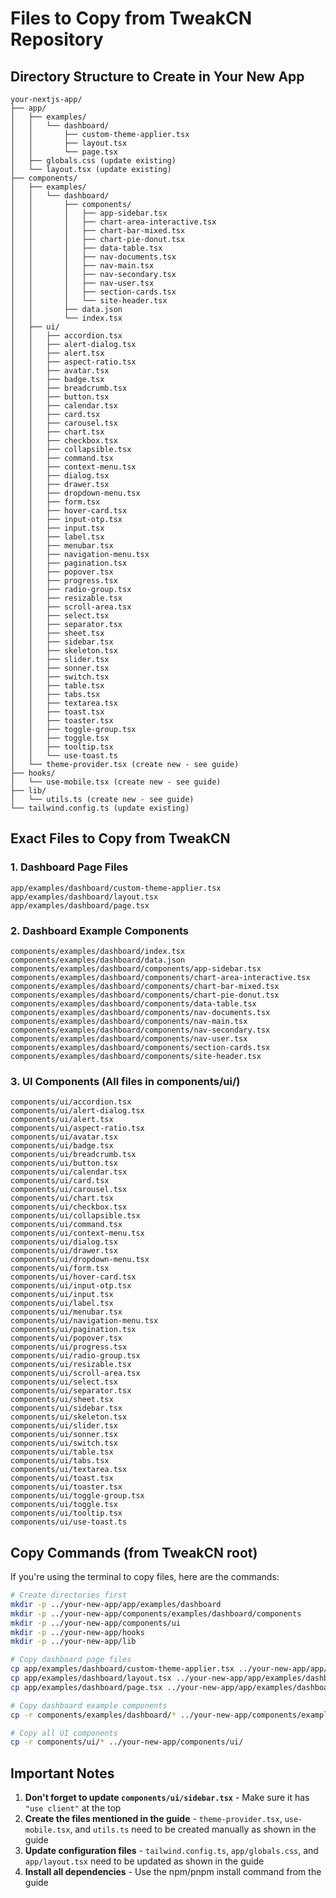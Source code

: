 # Files to Copy from TweakCN Repository

## Directory Structure to Create in Your New App

```
your-nextjs-app/
├── app/
│   ├── examples/
│   │   └── dashboard/
│   │       ├── custom-theme-applier.tsx
│   │       ├── layout.tsx
│   │       └── page.tsx
│   ├── globals.css (update existing)
│   └── layout.tsx (update existing)
├── components/
│   ├── examples/
│   │   └── dashboard/
│   │       ├── components/
│   │       │   ├── app-sidebar.tsx
│   │       │   ├── chart-area-interactive.tsx
│   │       │   ├── chart-bar-mixed.tsx
│   │       │   ├── chart-pie-donut.tsx
│   │       │   ├── data-table.tsx
│   │       │   ├── nav-documents.tsx
│   │       │   ├── nav-main.tsx
│   │       │   ├── nav-secondary.tsx
│   │       │   ├── nav-user.tsx
│   │       │   ├── section-cards.tsx
│   │       │   └── site-header.tsx
│   │       ├── data.json
│   │       └── index.tsx
│   ├── ui/
│   │   ├── accordion.tsx
│   │   ├── alert-dialog.tsx
│   │   ├── alert.tsx
│   │   ├── aspect-ratio.tsx
│   │   ├── avatar.tsx
│   │   ├── badge.tsx
│   │   ├── breadcrumb.tsx
│   │   ├── button.tsx
│   │   ├── calendar.tsx
│   │   ├── card.tsx
│   │   ├── carousel.tsx
│   │   ├── chart.tsx
│   │   ├── checkbox.tsx
│   │   ├── collapsible.tsx
│   │   ├── command.tsx
│   │   ├── context-menu.tsx
│   │   ├── dialog.tsx
│   │   ├── drawer.tsx
│   │   ├── dropdown-menu.tsx
│   │   ├── form.tsx
│   │   ├── hover-card.tsx
│   │   ├── input-otp.tsx
│   │   ├── input.tsx
│   │   ├── label.tsx
│   │   ├── menubar.tsx
│   │   ├── navigation-menu.tsx
│   │   ├── pagination.tsx
│   │   ├── popover.tsx
│   │   ├── progress.tsx
│   │   ├── radio-group.tsx
│   │   ├── resizable.tsx
│   │   ├── scroll-area.tsx
│   │   ├── select.tsx
│   │   ├── separator.tsx
│   │   ├── sheet.tsx
│   │   ├── sidebar.tsx
│   │   ├── skeleton.tsx
│   │   ├── slider.tsx
│   │   ├── sonner.tsx
│   │   ├── switch.tsx
│   │   ├── table.tsx
│   │   ├── tabs.tsx
│   │   ├── textarea.tsx
│   │   ├── toast.tsx
│   │   ├── toaster.tsx
│   │   ├── toggle-group.tsx
│   │   ├── toggle.tsx
│   │   ├── tooltip.tsx
│   │   └── use-toast.ts
│   └── theme-provider.tsx (create new - see guide)
├── hooks/
│   └── use-mobile.tsx (create new - see guide)
├── lib/
│   └── utils.ts (create new - see guide)
└── tailwind.config.ts (update existing)
```

## Exact Files to Copy from TweakCN

### 1. Dashboard Page Files
```
app/examples/dashboard/custom-theme-applier.tsx
app/examples/dashboard/layout.tsx
app/examples/dashboard/page.tsx
```

### 2. Dashboard Example Components
```
components/examples/dashboard/index.tsx
components/examples/dashboard/data.json
components/examples/dashboard/components/app-sidebar.tsx
components/examples/dashboard/components/chart-area-interactive.tsx
components/examples/dashboard/components/chart-bar-mixed.tsx
components/examples/dashboard/components/chart-pie-donut.tsx
components/examples/dashboard/components/data-table.tsx
components/examples/dashboard/components/nav-documents.tsx
components/examples/dashboard/components/nav-main.tsx
components/examples/dashboard/components/nav-secondary.tsx
components/examples/dashboard/components/nav-user.tsx
components/examples/dashboard/components/section-cards.tsx
components/examples/dashboard/components/site-header.tsx
```

### 3. UI Components (All files in components/ui/)
```
components/ui/accordion.tsx
components/ui/alert-dialog.tsx
components/ui/alert.tsx
components/ui/aspect-ratio.tsx
components/ui/avatar.tsx
components/ui/badge.tsx
components/ui/breadcrumb.tsx
components/ui/button.tsx
components/ui/calendar.tsx
components/ui/card.tsx
components/ui/carousel.tsx
components/ui/chart.tsx
components/ui/checkbox.tsx
components/ui/collapsible.tsx
components/ui/command.tsx
components/ui/context-menu.tsx
components/ui/dialog.tsx
components/ui/drawer.tsx
components/ui/dropdown-menu.tsx
components/ui/form.tsx
components/ui/hover-card.tsx
components/ui/input-otp.tsx
components/ui/input.tsx
components/ui/label.tsx
components/ui/menubar.tsx
components/ui/navigation-menu.tsx
components/ui/pagination.tsx
components/ui/popover.tsx
components/ui/progress.tsx
components/ui/radio-group.tsx
components/ui/resizable.tsx
components/ui/scroll-area.tsx
components/ui/select.tsx
components/ui/separator.tsx
components/ui/sheet.tsx
components/ui/sidebar.tsx
components/ui/skeleton.tsx
components/ui/slider.tsx
components/ui/sonner.tsx
components/ui/switch.tsx
components/ui/table.tsx
components/ui/tabs.tsx
components/ui/textarea.tsx
components/ui/toast.tsx
components/ui/toaster.tsx
components/ui/toggle-group.tsx
components/ui/toggle.tsx
components/ui/tooltip.tsx
components/ui/use-toast.ts
```

## Copy Commands (from TweakCN root)

If you're using the terminal to copy files, here are the commands:

```bash
# Create directories first
mkdir -p ../your-new-app/app/examples/dashboard
mkdir -p ../your-new-app/components/examples/dashboard/components
mkdir -p ../your-new-app/components/ui
mkdir -p ../your-new-app/hooks
mkdir -p ../your-new-app/lib

# Copy dashboard page files
cp app/examples/dashboard/custom-theme-applier.tsx ../your-new-app/app/examples/dashboard/
cp app/examples/dashboard/layout.tsx ../your-new-app/app/examples/dashboard/
cp app/examples/dashboard/page.tsx ../your-new-app/app/examples/dashboard/

# Copy dashboard example components
cp -r components/examples/dashboard/* ../your-new-app/components/examples/dashboard/

# Copy all UI components
cp -r components/ui/* ../your-new-app/components/ui/
```

## Important Notes

1. **Don't forget to update `components/ui/sidebar.tsx`** - Make sure it has `"use client"` at the top
2. **Create the files mentioned in the guide** - `theme-provider.tsx`, `use-mobile.tsx`, and `utils.ts` need to be created manually as shown in the guide
3. **Update configuration files** - `tailwind.config.ts`, `app/globals.css`, and `app/layout.tsx` need to be updated as shown in the guide
4. **Install all dependencies** - Use the npm/pnpm install command from the guide 